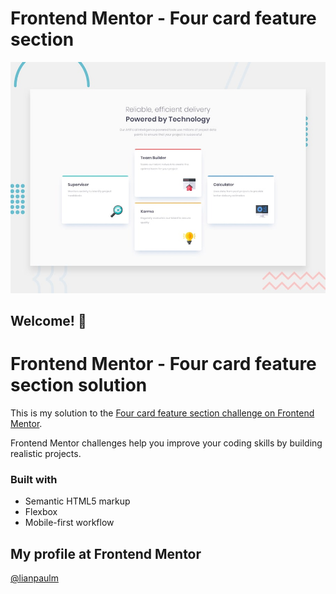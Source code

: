# Frontend Mentor - Four card feature section

![Design preview for the Four card feature section coding challenge](./design/desktop-preview.jpg)

## Welcome! 👋

# Frontend Mentor - Four card feature section solution

This is my solution to the [Four card feature section challenge on Frontend Mentor](https://www.frontendmentor.io/challenges/four-card-feature-section-weK1eFYK).

Frontend Mentor challenges help you improve your coding skills by building realistic projects.

<!-- ### Links

- Solution URL: [Add solution URL here](https://your-solution-url.com)
- Live Site URL: [Add live site URL here](https://your-live-site-url.com) -->

### Built with

- Semantic HTML5 markup
- Flexbox
- Mobile-first workflow

## My profile at Frontend Mentor

<!-- - Website - [Add your name here](https://www.your-site.com) -->

[@lianpaulm](https://www.frontendmentor.io/profile/lianpaulm)

